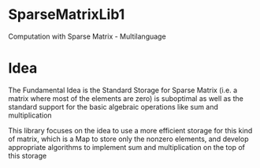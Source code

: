 
# SparseMatrixLib1

Computation with Sparse Matrix - Multilanguage 

# Idea 

The Fundamental Idea is the Standard Storage for Sparse Matrix (i.e. a matrix where most of the elements are zero) is suboptimal as well as the standard support for the basic algebraic operations like sum and multiplication 

This library focuses on the idea to use a more efficient storage for this kind of matrix, which is a Map to store only the nonzero elements, and develop appropriate algorithms to implement sum and multiplication 
on the top of this storage 




